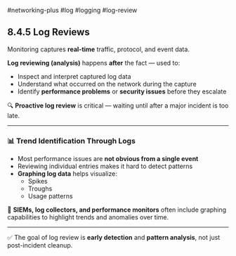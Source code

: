 #networking-plus #log #logging #log-review 

## 8.4.5 Log Reviews

Monitoring captures **real-time** traffic, protocol, and event data.

**Log reviewing (analysis)** happens **after** the fact — used to:
- Inspect and interpret captured log data
- Understand what occurred on the network during the capture
- Identify **performance problems** or **security issues** before they escalate

🔍 **Proactive log review** is critical — waiting until after a major incident is too late.

---

### 📊 Trend Identification Through Logs

- Most performance issues are **not obvious from a single event**
- Reviewing individual entries makes it hard to detect patterns
- **Graphing log data** helps visualize:
  - Spikes  
  - Troughs  
  - Usage patterns

🧠 **SIEMs, log collectors, and performance monitors** often include graphing capabilities to highlight trends and anomalies over time.

---

✅ The goal of log review is **early detection** and **pattern analysis**, not just post-incident cleanup.
